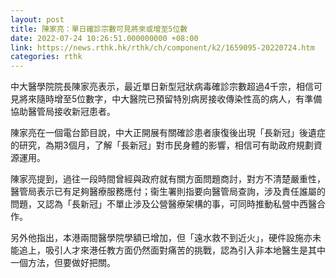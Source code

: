 ```yaml
---
layout: post
title: 陳家亮：單日確診宗數可見將來或增至5位數　
date: 2022-07-24 10:26:51.000000000 +08:00
link: https://news.rthk.hk/rthk/ch/component/k2/1659095-20220724.htm
categories: rthk
---
```


中大醫學院院長陳家亮表示，最近單日新型冠狀病毒確診宗數超過4千宗，相信可見將來隨時增至5位數字，中大醫院已預留特別病房接收傳染性高的病人，有準備協助醫管局接收新冠患者。

陳家亮在一個電台節目說，中大正開展有關確診患者康復後出現「長新冠」後遺症的研究，為期3個月，了解「長新冠」對市民身體的影響，相信可有助政府規劃資源運用。

陳家亮提到，過往一段時間曾經與政府就有關方面問題商討，對方不清楚嚴重性，醫管局表示已有足夠醫療服務應付；衞生署則指要向醫管局查詢，涉及責任誰屬的問題，又認為「長新冠」不單止涉及公營醫療架構的事，可同時推動私營中西醫合作。

另外他指出，本港兩間醫學院學額已增加，但「遠水救不到近火」，硬件設施亦未能追上，吸引人才來港任教方面仍然面對痛苦的挑戰，認為引入非本地醫生是其中一個方法，但要做好把關。
